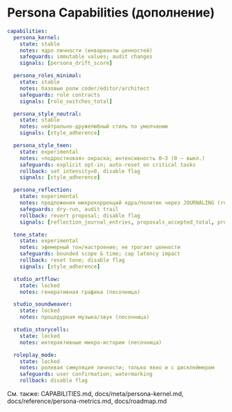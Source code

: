 <!-- neira:meta
id: NEI-20250904-120900-persona-capabilities
intent: docs
summary: |
  Перечень capability‑флагов личности и творческих студий с описанием, рисками, safeguards и откатами. Дополнение к CAPABILITIES.md.
-->

# Persona Capabilities (дополнение)

```yaml
capabilities:
  persona_kernel:
    state: stable
    notes: ядро личности (инварианты ценностей)
    safeguards: immutable values; audit changes
    signals: [persona_drift_score]

  persona_roles_minimal:
    state: stable
    notes: базовые роли coder/editor/architect
    safeguards: role contracts
    signals: [role_switches_total]

  persona_style_neutral:
    state: stable
    notes: нейтрально‑дружелюбный стиль по умолчанию
    signals: [style_adherence]

  persona_style_teen:
    state: experimental
    notes: «подростковая» окраска; интенсивность 0–3 (0 — выкл.)
    safeguards: explicit opt‑in; auto‑reset on critical tasks
    rollback: set intensity=0, disable flag
    signals: [style_adherence]

  persona_reflection:
    state: experimental
    notes: предложения микрокоррекций ядра/политик через JOURNALING (review→canary)
    safeguards: dry-run, audit trail
    rollback: revert proposal; disable flag
    signals: [reflection_journal_entries, proposals_accepted_total, proposals_reverted_total]

  tone_state:
    state: experimental
    notes: эфемерный тон/настроение; не трогает ценности
    safeguards: bounded scope & time; cap latency impact
    rollback: reset tone; disable flag
    signals: [style_adherence]

  studio_artflow:
    state: locked
    notes: генеративная графика (песочница)

  studio_soundweaver:
    state: locked
    notes: процедурная музыка/звук (песочница)

  studio_storycells:
    state: locked
    notes: интерактивные микро‑истории (песочница)

  roleplay_mode:
    state: locked
    notes: ролевая симуляция личности; только явно и с дисклеймером
    safeguards: user confirmation; watermarking
    rollback: disable flag
```

См. также: CAPABILITIES.md, docs/meta/persona-kernel.md, docs/reference/persona-metrics.md, docs/roadmap.md
